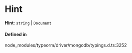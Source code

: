 # Hint

 **Hint**: `string` \| [`Document`](../interfaces/Document.md)

#### Defined in

node_modules/typeorm/driver/mongodb/typings.d.ts:3252
